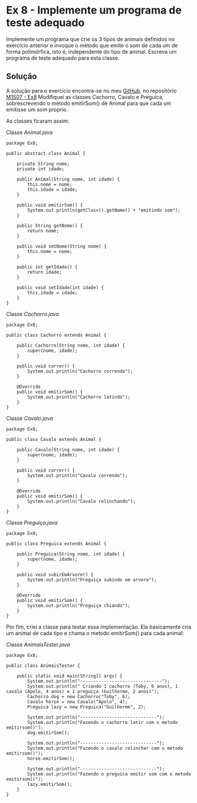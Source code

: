 # Ex 8 - Implemente um programa de teste adequado

Implemente um programa que crie os 3 tipos de animais definidos no exercício anterior e invoque o método que emite o som de cada um de forma polimórfica, isto é, independente do tipo de animal. Escreva um programa de teste adequado para esta classe.

## Solução
A solução para o exercício encontra-se no meu [GitHub](https://github.com/royergc), no repositório [M1S07 - Ex8](https://github.com/royergc/M1S07/tree/main/src/Ex8)
Modifiquei as classes Cachorro, Cavalo e Preguica, sobrescrevendo o metodo emitirSom() de Animal para que cada um emitisse um som proprio.

As classes ficaram assim:

Classe *Animal.java*
```aidl
package Ex8;

public abstract class Animal {

    private String nome;
    private int idade;

    public Animal(String nome, int idade) {
        this.nome = nome;
        this.idade = idade;
    }

    public void emitirSom() {
        System.out.println(getClass().getName() + "emitindo som");
    }

    public String getNome() {
        return nome;
    }

    public void setNome(String nome) {
        this.nome = nome;
    }

    public int getIdade() {
        return idade;
    }

    public void setIdade(int idade) {
        this.idade = idade;
    }
}
```

Classe *Cachorro.java*
```aidl
package Ex8;

public class Cachorro extends Animal {

    public Cachorro(String nome, int idade) {
        super(nome, idade);
    }

    public void correr() {
        System.out.println("Cachorro correndo");
    }

    @Override
    public void emitirSom() {
        System.out.println("Cachorro latindo");
    }
}
```

Classe *Cavalo.java*
```aidl
package Ex8;

public class Cavalo extends Animal {

    public Cavalo(String nome, int idade) {
        super(nome, idade);
    }

    public void correr() {
        System.out.println("Cavalo correndo");
    }

    @Override
    public void emitirSom() {
        System.out.println("Cavalo relinchando");
    }
}
```

Classe *Preguiça.java*
```aidl
package Ex8;

public class Preguica extends Animal {

    public Preguica(String nome, int idade) {
        super(nome, idade);
    }

    public void subirEmArvore() {
        System.out.println("Preguiça subindo em arvore");
    }

    @Override
    public void emitirSom() {
        System.out.println("Preguiça chiando");
    }
}
```

Por fim, criei a classe para testar essa implementação. Ela basicamente cria um animal de cada tipo e chama o metodo emitirSom() para cada animal:

Classe *AnimaisTester.java*
```aidl
package Ex8;

public class AnimaisTester {

    public static void main(String[] args) {
        System.out.println("-------------------------------");
        System.out.println(" Criando 1 cachorro (Toby, 6 anos), 1 cavalo (Apolo, 4 anos) e 1 preguiça (Guilherme, 2 anos)");
        Cachorro dog = new Cachorro("Toby", 6);
        Cavalo horse = new Cavalo("Apolo", 4);
        Preguica lazy = new Preguica("Guilherme", 2);

        System.out.println("-----------------------------");
        System.out.println("Fazendo o cachorro latir com o metodo emitirsom()");
        dog.emitirSom();

        System.out.println("-----------------------------");
        System.out.println("Fazendo o cavalo relinchar com o metodo emitirsom()");
        horse.emitirSom();

        System.out.println("-----------------------------");
        System.out.println("Fazendo o preguica emitir som com o metodo emitirsom()");
        lazy.emitirSom();
    }
}
```